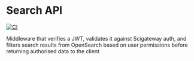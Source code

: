 # Search API

[![CI](https://github.com/moonraker595/dockerBestPractices/actions/workflows/main.yml/badge.svg?branch=main)](https://github.com/moonraker595/dockerBestPractices/actions/workflows/main.yml)

Middleware that verifies a JWT, validates it against Scigateway auth, and filters search results from OpenSearch based on user permissions before returning authorised data to the client

